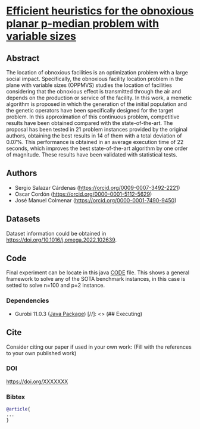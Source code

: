 # [Efficient heuristics for the obnoxious planar p-median problem with variable sizes](https://doi.org/XXXXX)

## Abstract
The location of obnoxious facilities is an optimization problem with a large social impact. Specifically, the obnoxious facility location problem in the plane with variable sizes (OPPMVS) studies the location of facilities considering that the obnoxious effect is transmitted through the air and depends on the production or service of the facility. In this work, a memetic algorithm is proposed in which the generation of the initial population and the genetic operators have been specifically designed for the target problem. In this approximation of this continuous problem, competitive results have been obtained compared with the state-of-the-art. The proposal has been tested in 21 problem instances provided by the original authors, obtaining the best results in 14 of them with a total deviation of 0.07\%. This performance is obtained in an average execution time of 22 seconds, which improves the best state-of-the-art algorithm by one order of magnitude. These results have been validated with statistical tests.

## Authors
- Sergio Salazar Cárdenas (https://orcid.org/0009-0007-3492-2221)
- Oscar Cordón (https://orcid.org/0000-0001-5112-5629)
- José Manuel Colmenar (https://orcid.org/0000-0001-7490-9450)
  
## Datasets

Dataset information could be obtained in https://doi.org/10.1016/j.omega.2022.102639.


## Code

Final experiment can be locate in this  java [CODE](https://github.com/SergioSalazarC/pMedianVariableProblem/blob/master/src/Experimentos/MainMemetico_modified.java) file. This shows a general framework to solve any of the SOTA benchmark instances, in this case is setted to solve n=100 and p=2 instance.

### Dependencies
- Gurobi 11.0.3 ([Java Package](https://docs.gurobi.com/projects/optimizer/en/current/reference/java.html))
[//]: <> (## Executing)



## Cite

Consider citing our paper if used in your own work:
(Fill with the references to your own published work)

### DOI
https://doi.org/XXXXXXX

### Bibtex
```bibtex
@article{
...
}
```

